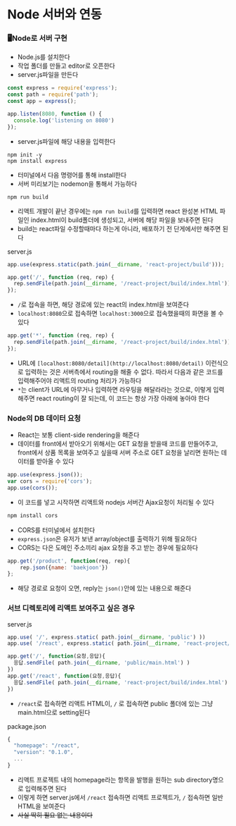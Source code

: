 # Node 서버와 연동

### 🖥️Node로 서버 구현

- Node.js를 설치한다
- 작업 폴더를 만들고 editor로 오픈한다
- server.js파일을 만든다

```jsx
const express = require('express');
const path = require('path');
const app = express();

app.listen(8080, function () {
  console.log('listening on 8080')
}); 
```

- server.js파일에 해당 내용을 입력한다

```
npm init -y
npm install express
```

- 터미널에서 다음 명령어를 통해 install한다
- 서버 미리보기는 nodemon을 통해서 가능하다

```
npm run build
```

- 리액트 개발이 끝난 경우에는 `npm run build`를 입력하면 react 완성본 HTML 파일인 index.html이 build폴더에 생성되고, 서버에 해당 파일을 보내주면 된다
- build는 react파일 수정할때마다 하는게 아니라, 배포하기 전 단게에서만 해주면 된다

server.js

```jsx
app.use(express.static(path.join(__dirname, 'react-project/build')));

app.get('/', function (req, rep) {
  rep.sendFile(path.join(__dirname, '/react-project/build/index.html'));
});
```

- `/`로 접속을 하면, 해당 경로에 있는 react의 index.html을 보여준다
- `localhost:8080`으로 접속하면 `localhost:3000`으로 접속했을때의 화면을 볼 수 있다

```jsx
app.get('*', function (req, rep) {
  rep.sendFile(path.join(__dirname, '/react-project/build/index.html'));
});
```

- URL에 `[localhost:8080/detail](http://localhost:8080/detail)` 이런식으로 입력하는 것은 서버측에서 routing을 해줄 수 없다. 따라서 다음과 같은 코드를 입력해주어야 리액트의 routing 처리가 가능하다
- `*`는 client가 URL에 아무거나 입력하면 라우팅을 해달라라는 것으로, 이렇게 입력해주면 react routing이 잘 되는데, 이 코드는 항상 가장 아래에 놓아야 한다

### Node의 DB 데이터 요청

- React는 보통 client-side rendering을 해준다
- 데이터를 front에서 받아오기 위해서는 GET 요청을 받을때 코드를 만들어주고, front에서 상품 목록을 보여주고 싶을때 서버 주소로 GET 요청을 날리면 원하는 데이터를 받아올 수 있다

```jsx
app.use(express.json());
var cors = require('cors');
app.use(cors());

```

- 이 코드를 넣고 시작하면 리액트와 nodejs 서버간 Ajax요청이 처리될 수 있다

```jsx
npm install cors
```

- CORS를 터미널에서 설치한다
- `express.json`은 유저가 보낸 array/object를 출력하기 위해 필요하다
- CORS는 다은 도메인 주소끼리 ajax 요청을 주고 받는 경우에 필요하다

```jsx
app.get('/product', function(req, rep){
	rep.json({name: 'baekjoon'})
};
```

- 해당 경로로 요청이 오면, reply는 `json()`안에 있는 내용으로 해준다

### 서브 디렉토리에 리액트 보여주고 싶은 경우

server.js

```jsx
app.use( '/', express.static( path.join(__dirname, 'public') ))
app.use( '/react', express.static( path.join(__dirname, 'react-project/build') ))

app.get('/', function(요청,응답){
  응답.sendFile( path.join(__dirname, 'public/main.html') )
}) 
app.get('/react', function(요청,응답){
  응답.sendFile( path.join(__dirname, 'react-project/build/index.html') )
})
```

- `/react`로 접속하면 리액트 HTML이, `/` 로 접속하면 public 폴더에 있는 그냥 main.html으로 setting된다

package.json

```jsx
{
  "homepage": "/react",
  "version": "0.1.0",
  ... 
} 
```

- 리액트 프로젝트 내의 homepage라는 항목을 발행을 원하는 sub directory명으로 입력해주면 된다
- 이렇게 하면 server.js에서 `/react` 접속하면 리액트 프로젝트가, `/` 접속하면 일반 HTML을 보여준다
- ~~사실 딱히 필요 없는 내용이다~~